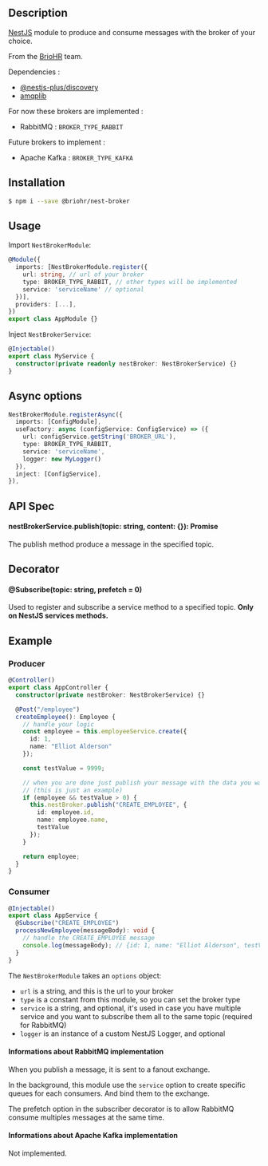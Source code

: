 ## Description

[NestJS](https://github.com/nestjs/nest) module to produce and consume messages with the broker of your choice.

From the [BrioHR](http://briohr.com) team.

Dependencies :

- [@nestjs-plus/discovery](https://www.npmjs.com/package/@nestjs-plus/discovery)
- [amqplib](https://www.npmjs.com/package/amqplib)

For now these brokers are implemented :

- RabbitMQ : `BROKER_TYPE_RABBIT`

Future brokers to implement :

- Apache Kafka : `BROKER_TYPE_KAFKA`

## Installation

```bash
$ npm i --save @briohr/nest-broker
```

## Usage

Import `NestBrokerModule`:

```typescript
@Module({
  imports: [NestBrokerModule.register({
    url: string, // url of your broker
    type: BROKER_TYPE_RABBIT, // other types will be implemented
    service: 'serviceName' // optional
  })],
  providers: [...],
})
export class AppModule {}
```

Inject `NestBrokerService`:

```typescript
@Injectable()
export class MyService {
  constructor(private readonly nestBroker: NestBrokerService) {}
}
```

## Async options

```typescript
NestBrokerModule.registerAsync({
  imports: [ConfigModule],
  useFactory: async (configService: ConfigService) => ({
    url: configService.getString('BROKER_URL'),
    type: BROKER_TYPE_RABBIT,
    service: 'serviceName',
    logger: new MyLogger()
  }),
  inject: [ConfigService],
}),
```

## API Spec

#### nestBrokerService.publish(topic: string, content: {}): Promise<any>

The publish method produce a message in the specified topic.

## Decorator

#### @Subscribe(topic: string, prefetch = 0)

Used to register and subscribe a service method to a specified topic. **Only on NestJS services methods.**

## Example

### Producer

```typescript
@Controller()
export class AppController {
  constructor(private nestBroker: NestBrokerService) {}

  @Post("/employee")
  createEmployee(): Employee {
    // handle your logic
    const employee = this.employeeService.create({
      id: 1,
      name: "Elliot Alderson"
    });

    const testValue = 9999;

    // when you are done just publish your message with the data you want
    // (this is just an example)
    if (employee && testValue > 0) {
      this.nestBroker.publish("CREATE_EMPLOYEE", {
        id: employee.id,
        name: employee.name,
        testValue
      });
    }

    return employee;
  }
}
```

### Consumer

```typescript
@Injectable()
export class AppService {
  @Subscribe("CREATE_EMPLOYEE")
  processNewEmployee(messageBody): void {
    // handle the CREATE_EMPLOYEE message
    console.log(messageBody); // {id: 1, name: "Elliot Alderson", testValue: 9999}
  }
}
```

The `NestBrokerModule` takes an `options` object:

- `url` is a string, and this is the url to your broker
- `type` is a constant from this module, so you can set the broker type
- `service` is a string, and optional, it's used in case you have multiple service and you want to subscribe them all to the same topic (required for RabbitMQ)
- `logger` is an instance of a custom NestJS Logger, and optional

#### Informations about RabbitMQ implementation

When you publish a message, it is sent to a fanout exchange.

In the background, this module use the `service` option to create specific queues for each consumers. And bind them to the exchange.

The prefetch option in the subscriber decorator is to allow RabbitMQ consume multiples messages at the same time.

#### Informations about Apache Kafka implementation

Not implemented.
